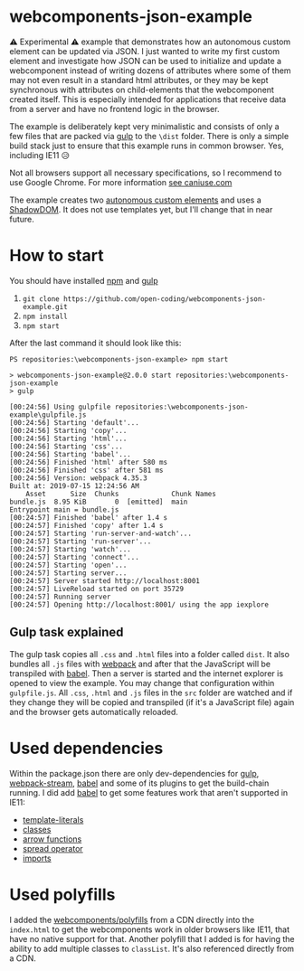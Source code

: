 # webcomponents-json-example

⚠ Experimental ⚠ example that demonstrates how an autonomous custom element can be updated via JSON. I just wanted to write my first custom element and investigate how JSON can be used to initialize and update a webcomponent instead of writing dozens of attributes where some of them may not even result in a standard html attributes, or they may be kept synchronous with attributes on child-elements that the webcomponent created itself. This is especially intended for applications that receive data from a server and have no frontend logic in the browser.

The example is deliberately kept very minimalistic and consists of only a few files that are packed via [gulp](https://gulpjs.com/) to the `\dist` folder. There is only a simple build stack just to ensure that this example runs in common browser. Yes, including IE11 😥 

Not all browsers support all necessary specifications, so I recommend to use Google Chrome. For more information [see caniuse.com](https://caniuse.com/#search=webcomponents)

The example creates two [autonomous custom elements](https://html.spec.whatwg.org/multipage/custom-elements.html#custom-elements-autonomous-example) and uses a [ShadowDOM](https://dom.spec.whatwg.org/#shadow-trees). It does not use templates yet, but I'll change that in near future.

# How to start

You should have installed [npm](https://www.npmjs.com/) and [gulp](https://gulpjs.com/docs/en/getting-started/quick-start)

1. `git clone https://github.com/open-coding/webcomponents-json-example.git`
2. `npm install`
3. `npm start`

After the last command it should look like this:
```
PS repositories:\webcomponents-json-example> npm start

> webcomponents-json-example@2.0.0 start repositories:\webcomponents-json-example
> gulp

[00:24:56] Using gulpfile repositories:\webcomponents-json-example\gulpfile.js
[00:24:56] Starting 'default'...
[00:24:56] Starting 'copy'...
[00:24:56] Starting 'html'...
[00:24:56] Starting 'css'...
[00:24:56] Starting 'babel'...
[00:24:56] Finished 'html' after 580 ms
[00:24:56] Finished 'css' after 581 ms 
[00:24:56] Version: webpack 4.35.3
Built at: 2019-07-15 12:24:56 AM
    Asset      Size  Chunks             Chunk Names
bundle.js  8.95 KiB       0  [emitted]  main       
Entrypoint main = bundle.js
[00:24:57] Finished 'babel' after 1.4 s
[00:24:57] Finished 'copy' after 1.4 s
[00:24:57] Starting 'run-server-and-watch'...
[00:24:57] Starting 'run-server'...
[00:24:57] Starting 'watch'...
[00:24:57] Starting 'connect'...
[00:24:57] Starting 'open'...
[00:24:57] Starting server...
[00:24:57] Server started http://localhost:8001
[00:24:57] LiveReload started on port 35729
[00:24:57] Running server
[00:24:57] Opening http://localhost:8001/ using the app iexplore
```

## Gulp task explained

The gulp task copies all `.css` and `.html` files into a folder called `dist`. It also bundles all `.js` files with [webpack](https://webpack.js.org/) and after that the JavaScript will be transpiled with [babel](https://babeljs.io/). Then a server is started and the internet explorer is opened to view the example. You may change that configuration within `gulpfile.js`. All `.css`, `.html` and `.js` files in the `src` folder are watched and if they change they will be copied and transpiled (if it's a JavaScript file) again and the browser gets automatically reloaded. 

# Used dependencies

Within the package.json there are only dev-dependencies for [gulp](https://gulpjs.com/), [webpack-stream](https://github.com/shama/webpack-stream), [babel](https://babeljs.io/) and some of its plugins to get the build-chain running. I did add [babel](https://babel.js.io) to get some features work that aren't supported in IE11:

* [template-literals](https://developer.mozilla.org/en-US/docs/Web/JavaScript/Reference/Template_literals)
* [classes](https://developer.mozilla.org/en-US/docs/Web/JavaScript/Reference/Classes#Defining_classes)
* [arrow functions](https://developer.mozilla.org/en-US/docs/Web/JavaScript/Reference/Functions/Arrow_functions)
* [spread operator](https://developer.mozilla.org/en-US/docs/Web/JavaScript/Reference/Operators/Spread_syntax)
* [imports](https://developer.mozilla.org/en-US/docs/Web/JavaScript/Reference/Statements/import)

# Used polyfills

I added the [webcomponents/polyfills](https://github.com/webcomponents/polyfills/tree/master/packages/webcomponentsjs) from a CDN directly into the `index.html` to get the webcomponents work in older browsers like IE11, that have no native support for that. Another polyfill that I added is for having the ability to add multiple classes to `classList`. It's also referenced directly from a CDN.
